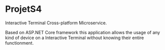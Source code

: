 # ProjetS4
Interactive Terminal Cross-platform Microservice.

Based on ASP.NET Core framework this application allows the usage of any kind of device on a Interactive Terminal without knowing their entire functionment.
